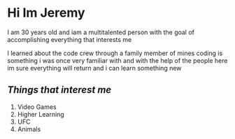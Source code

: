 # Hi Im Jeremy

 I am 30 years old and iam a multitalented person with the goal of accomplishing everything that interests me 

 I learned about the code crew through a family member of mines coding is something i was once very familiar with and with the help of the people here im sure everything will return and i can learn something new


## *Things that interest me*
<ol>
<li>Video Games</li>
<li>Higher Learning</li>
<li>UFC</li>
<li>Animals</li>
<ol>